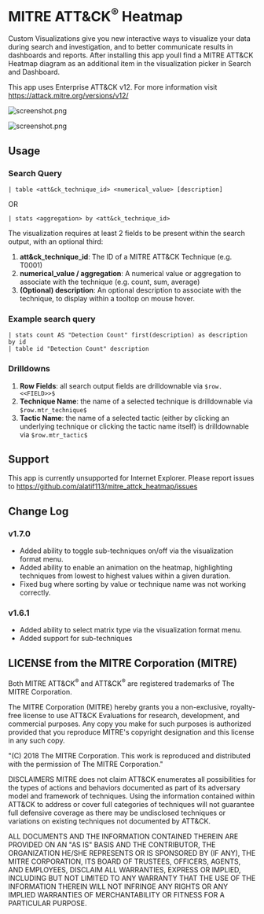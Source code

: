 # MITRE ATT&CK<sup>&reg;</sup> Heatmap

Custom Visualizations give you new interactive ways to visualize your data during search and investigation, and to better communicate results in dashboards and reports. After installing this app youll find a MITRE ATT&CK Heatmap diagram as an additional item in the visualization picker in Search and Dashboard.

This app uses Enterprise ATT&CK v12. For more information visit https://attack.mitre.org/versions/v12/

![screenshot.png](https://github.com/alatif113/mitre_attack_heatmap/blob/master/static/screenshot.gif?raw=true)

![screenshot.png](https://github.com/alatif113/mitre_attack_heatmap/blob/master/static/focus.gif?raw=true)

## Usage

### Search Query

`| table <att&ck_technique_id> <numerical_value> [description]`

OR

`| stats <aggregation> by <att&ck_technique_id>`

The visualization requires at least 2 fields to be present within the search output, with an optional third:
1. **att&ck_technique_id**: The ID of a MITRE ATT&CK Technique (e.g. T0001)
2. **numerical_value / aggregation**: A numerical value or aggregation to associate with the technique (e.g. count, sum, average)
3. **(Optional) description**: An optional description to associate with the technique, to display within a tooltop on mouse hover.  

### Example search query

```
| stats count AS "Detection Count" first(description) as description by id
| table id "Detection Count" description
```

### Drilldowns

1. **Row Fields**: all search output fields are drilldownable via `$row.<<FIELD>>$`
2. **Technique Name**: the name of a selected technique is drilldownable via `$row.mtr_technique$`
3. **Tactic Name**: the name of a selected tactic (either by clicking an underlying technique or clicking the tactic name itself) is drilldownable via `$row.mtr_tactic$`

## Support

This app is currently unsupported for Internet Explorer. Please report issues to https://github.com/alatif113/mitre_attck_heatmap/issues

## Change Log

### v1.7.0
- Added ability to toggle sub-techniques on/off via the visualization format menu.
- Added ability to enable an animation on the heatmap, highlighting techniques from lowest to highest values within a given duration. 
- Fixed bug where sorting by value or technique name was not working correctly.

### v1.6.1
- Added ability to select matrix type via the visualization format menu.
- Added support for sub-techniques

## LICENSE from the MITRE Corporation (MITRE)

Both MITRE ATT&CK<sup>&reg;</sup> and ATT&CK<sup>&reg;</sup> are registered trademarks of The MITRE Corporation.

The MITRE Corporation (MITRE) hereby grants you a non-exclusive, royalty-free license to use ATT&CK Evaluations for research, development, and commercial purposes. Any copy you make for such purposes is authorized provided that you reproduce MITRE's copyright designation and this license in any such copy.

"(C) 2018 The MITRE Corporation. This work is reproduced and distributed with the permission of The MITRE Corporation."

DISCLAIMERS
MITRE does not claim ATT&CK enumerates all possibilities for the types of actions and behaviors documented as part of its adversary model and framework of techniques. Using the information contained within ATT&CK to address or cover full categories of techniques will not guarantee full defensive coverage as there may be undisclosed techniques or variations on existing techniques not documented by ATT&CK.

ALL DOCUMENTS AND THE INFORMATION CONTAINED THEREIN ARE PROVIDED ON AN "AS IS" BASIS AND THE CONTRIBUTOR, THE ORGANIZATION HE/SHE REPRESENTS OR IS SPONSORED BY (IF ANY), THE MITRE CORPORATION, ITS BOARD OF TRUSTEES, OFFICERS, AGENTS, AND EMPLOYEES, DISCLAIM ALL WARRANTIES, EXPRESS OR IMPLIED, INCLUDING BUT NOT LIMITED TO ANY WARRANTY THAT THE USE OF THE INFORMATION THEREIN WILL NOT INFRINGE ANY RIGHTS OR ANY IMPLIED WARRANTIES OF MERCHANTABILITY OR FITNESS FOR A PARTICULAR PURPOSE.
